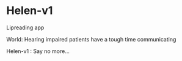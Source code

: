 # Helen-v1
Lipreading app

World: Hearing impaired patients have a tough time communicating

Helen-v1 : Say no more...
